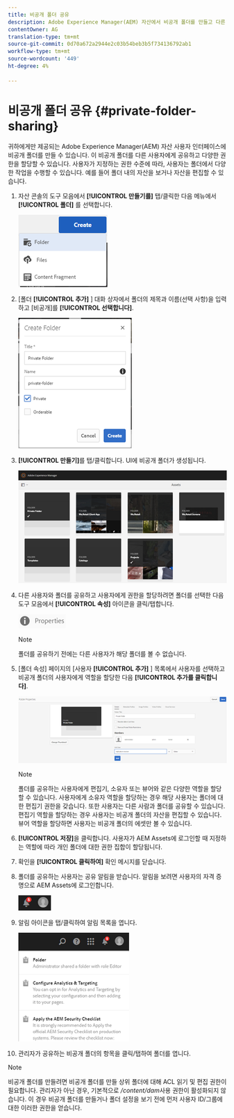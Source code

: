 ```yaml
---
title: 비공개 폴더 공유
description: Adobe Experience Manager(AEM) 자산에서 비공개 폴더를 만들고 다른 사용자와 공유하며 이들에게 다양한 권한을 할당하는 방법을 알아보십시오.
contentOwner: AG
translation-type: tm+mt
source-git-commit: 0d70a672a2944e2c03b54beb3b5f734136792ab1
workflow-type: tm+mt
source-wordcount: '449'
ht-degree: 4%

---
```



# 비공개 폴더 공유 {#private-folder-sharing}

귀하에게만 제공되는 Adobe Experience Manager(AEM) 자산 사용자 인터페이스에 비공개 폴더를 만들 수 있습니다. 이 비공개 폴더를 다른 사용자에게 공유하고 다양한 권한을 할당할 수 있습니다. 사용자가 지정하는 권한 수준에 따라, 사용자는 폴더에서 다양한 작업을 수행할 수 있습니다. 예를 들어 폴더 내의 자산을 보거나 자산을 편집할 수 있습니다.

1. 자산 콘솔의 도구 모음에서 **[!UICONTROL 만들기를]** 탭/클릭한 다음 메뉴에서 **[!UICONTROL 폴더]** 를 선택합니다.

   ![chlimage_1-411](assets/chlimage_1-411.png)

1. [폴더 **[!UICONTROL 추가]** ] 대화 상자에서 폴더의 제목과 이름(선택 사항)을 입력하고 [비공개]를 **[!UICONTROL 선택합니다]**.

   ![chlimage_1-412](assets/chlimage_1-412.png)

1. **[!UICONTROL 만들기]**&#x200B;를 탭/클릭합니다. UI에 비공개 폴더가 생성됩니다.

   ![chlimage_1-413](assets/chlimage_1-413.png)

1. 다른 사용자와 폴더를 공유하고 사용자에게 권한을 할당하려면 폴더를 선택한 다음 도구 모음에서 **[!UICONTROL 속성]** 아이콘을 클릭/탭합니다.

   ![chlimage_1-414](assets/chlimage_1-414.png)

   >[!NOTE]
   >
   >폴더를 공유하기 전에는 다른 사용자가 해당 폴더를 볼 수 없습니다.

1. [폴더 속성] 페이지의 [사용자 **[!UICONTROL 추가]** ] 목록에서 사용자를 선택하고 비공개 폴더의 사용자에게 역할을 할당한 다음 **[!UICONTROL 추가를 클릭합니다]**.

   ![chlimage_1-415](assets/chlimage_1-415.png)

   >[!NOTE]
   >
   >폴더를 공유하는 사용자에게 편집기, 소유자 또는 뷰어와 같은 다양한 역할을 할당할 수 있습니다. 사용자에게 소유자 역할을 할당하는 경우 해당 사용자는 폴더에 대한 편집기 권한을 갖습니다. 또한 사용자는 다른 사람과 폴더를 공유할 수 있습니다. 편집기 역할을 할당하는 경우 사용자는 비공개 폴더의 자산을 편집할 수 있습니다. 뷰어 역할을 할당하면 사용자는 비공개 폴더의 에셋만 볼 수 있습니다.

1. **[!UICONTROL 저장]**&#x200B;을 클릭합니다. 사용자가 AEM Assets에 로그인할 때 지정하는 역할에 따라 개인 폴더에 대한 권한 집합이 할당됩니다.
1. 확인을 **[!UICONTROL 클릭하여]** 확인 메시지를 닫습니다.
1. 폴더를 공유하는 사용자는 공유 알림을 받습니다. 알림을 보려면 사용자의 자격 증명으로 AEM Assets에 로그인합니다.

   ![chlimage_1-416](assets/chlimage_1-416.png)

1. 알림 아이콘을 탭/클릭하여 알림 목록을 엽니다.

   ![chlimage_1-417](assets/chlimage_1-417.png)

1. 관리자가 공유하는 비공개 폴더의 항목을 클릭/탭하여 폴더를 엽니다.

>[!NOTE]
>
>비공개 폴더를 만들려면 비공개 폴더를 만들 상위 폴더에 대해 ACL 읽기 및 편집 권한이 필요합니다. 관리자가 아닌 경우, 기본적으로 */content/dam*&#x200B;사용 권한이 활성화되지 않습니다. 이 경우 비공개 폴더를 만들거나 폴더 설정을 보기 전에 먼저 사용자 ID/그룹에 대한 이러한 권한을 얻습니다.


